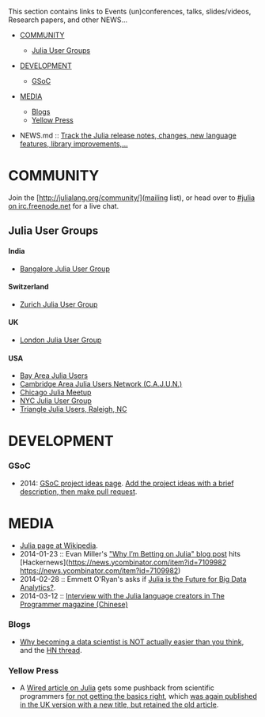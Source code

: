 This section contains links to Events (un)conferences, talks, slides/videos, Research papers, and other NEWS...

* [COMMUNITY](#community)
   * [Julia User Groups](#julia-user-groups)
* [DEVELOPMENT](#development)
   * [GSoC](#gsoc)
* [MEDIA](#media)
   * [Blogs](#blogs)
   * [Yellow Press](#yellow-press)



* NEWS.md :: [Track the Julia release notes, changes, new language features, library improvements,...](https://github.com/JuliaLang/julia/blob/master/NEWS.md)

# COMMUNITY
Join the [http://julialang.org/community/](mailing list), or head over to [#julia on irc.freenode.net](http://webchat.freenode.net/?channels=julia) for a live chat.

## Julia User Groups
#### India
* [Bangalore Julia User Group](http://www.meetup.com/Bangalore-JULIA-User-Group/)

#### Switzerland
* [Zurich Julia User Group](http://www.meetup.com/Zurich-Julia-User-Group/)

#### UK
* [London Julia User Group](http://www.meetup.com/London-Julia-User-Group/)

#### USA
* [Bay Area Julia Users](http://www.meetup.com/Bay-Area-Julia-Users/)
* [Cambridge Area Julia Users Network (C.A.J.U.N.)](http://www.meetup.com/julia-cajun/)
* [Chicago Julia Meetup](http://www.meetup.com/JuliaChicago/)
* [NYC Julia User Group](http://www.meetup.com/NYC-Julia-User-Group/)
* [Triangle Julia Users, Raleigh, NC](http://www.meetup.com/Triangle-Julia-Users/)


# DEVELOPMENT
### GSoC
* 2014: [GSoC project ideas page](http://julialang.org/gsoc/2014/). [Add the project ideas with a brief description, then make pull request](https://github.com/JuliaLang/julialang.github.com/blob/master/gsoc/2014/index.md). 


# MEDIA
* [Julia page at Wikipedia](https://en.wikipedia.org/wiki/Julia_%28programming_language%29).
* 2014-01-23 :: Evan Miller's ["Why I’m Betting on Julia" blog post](http://www.evanmiller.org/why-im-betting-on-julia.html) hits [Hackernews](https://news.ycombinator.com/item?id=7109982 https://news.ycombinator.com/item?id=7109982)
* 2014-02-28 :: Emmett O'Ryan's asks if [Julia is the Future for Big Data Analytics?](http://news.dice.com/2014/02/28/julia-future-big-data-analytics/).
* 2014-03-12 :: [Interview with the Julia language creators in The Programmer magazine (Chinese)](http://www.csdn.net/article/2014-03-12/2818732)

### Blogs
* [Why becoming a data scientist is NOT actually easier than you think](https://medium.com/cs-math/5b65b548069b), and the [HN thread](https://news.ycombinator.com/item?id=4658391).

### Yellow Press 
* A [Wired article on Julia](http://www.wired.com/wiredenterprise/2014/02/julia/) gets some pushback from scientific programmers [for not getting the basics right](http://scientopia.org/blogs/goodmath/2014/02/04/everyone-stop-implementing-programming-languages-right-now-its-been-solved/), which [was again published in the UK version with a new title, but retained the old article](http://www.wired.co.uk/news/archive/2014-02/04/julia).


